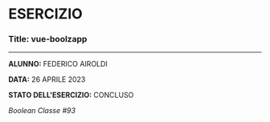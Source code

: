 # ESERCIZIO

### Title: vue-boolzapp
---
**ALUNNO:** FEDERICO AIROLDI

**DATA:** 26 APRILE 2023

**STATO DELL'ESERCIZIO:** CONCLUSO

_Boolean Classe #93_